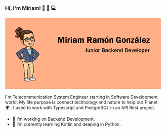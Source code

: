 ### Hi, I'm Miriam! 👋 👩 💻

<img src="https://github.com/MiriamRG13/MiriamRG13/blob/master/banner.png" alt="banner">

I'm Telecommunication System Engineer starting in Software Development world. My life purpose is connect technology and nature to help our Planet :earth_africa: . I used to work with Typescript and PostgreSQL in an API Rest project.

- 🔭 I’m working on Backend Development.
- 🌱 I’m currently learning Kotlin and deeping in Python.
